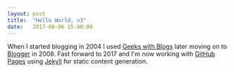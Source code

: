 ```yaml
---
layout: post
title:  "Hello World, v3"
date:   2017-08-06 15:00:00
---
```

When I started blogging in 2004 I used [Geeks with Blogs](http://geekswithblogs.net/jwatson/Default.aspx) later moving on to [Blogger](http://pragmatic-software.blogspot.com/) in 2008. Fast forward to 2017 and I'm now working with [GitHub Pages](https://pages.github.com/) using [Jekyll](https://jekyllrb.com/) for static content generation. 